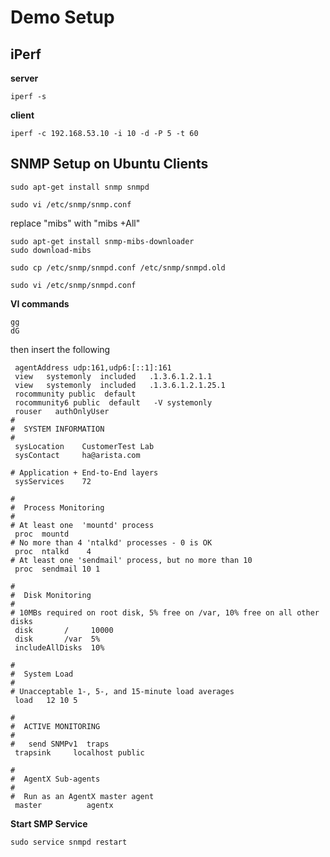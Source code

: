 # Demo Setup

## iPerf

__server__

```shell
iperf -s
```

__client__

```shell
iperf -c 192.168.53.10 -i 10 -d -P 5 -t 60
```

## SNMP Setup on Ubuntu Clients

```shell
sudo apt-get install snmp snmpd

sudo vi /etc/snmp/snmp.conf
```
replace "mibs" with "mibs +All"
```shell
sudo apt-get install snmp-mibs-downloader
sudo download-mibs

sudo cp /etc/snmp/snmpd.conf /etc/snmp/snmpd.old

sudo vi /etc/snmp/snmpd.conf
```
__VI commands__
```
gg
dG
```
then insert the following

```
 agentAddress udp:161,udp6:[::1]:161
 view   systemonly  included   .1.3.6.1.2.1.1
 view   systemonly  included   .1.3.6.1.2.1.25.1
 rocommunity public  default
 rocommunity6 public  default   -V systemonly
 rouser   authOnlyUser
#
#  SYSTEM INFORMATION
#
 sysLocation    CustomerTest Lab
 sysContact     ha@arista.com

# Application + End-to-End layers
 sysServices    72

#
#  Process Monitoring
#
# At least one  'mountd' process
 proc  mountd
# No more than 4 'ntalkd' processes - 0 is OK
 proc  ntalkd    4
# At least one 'sendmail' process, but no more than 10
 proc  sendmail 10 1

#
#  Disk Monitoring
#
# 10MBs required on root disk, 5% free on /var, 10% free on all other disks
 disk       /     10000
 disk       /var  5%
 includeAllDisks  10%

#
#  System Load
#
# Unacceptable 1-, 5-, and 15-minute load averages
 load   12 10 5

#
#  ACTIVE MONITORING
#
#   send SNMPv1  traps
 trapsink     localhost public

#
#  AgentX Sub-agents
#
#  Run as an AgentX master agent
 master          agentx
```
__Start SMP Service__
```shell
sudo service snmpd restart
```
